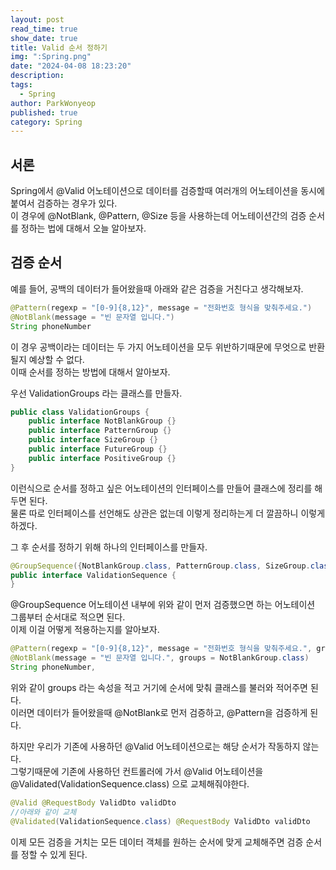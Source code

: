 ```yaml
---
layout: post
read_time: true
show_date: true
title: Valid 순서 정하기
img: ":Spring.png"
date: "2024-04-08 18:23:20"
description: 
tags:
  - Spring
author: ParkWonyeop
published: true
category: Spring
---
```

## 서론

Spring에서 @Valid 어노테이션으로 데이터를 검증할때 여러개의 어노테이션을 동시에 붙여서 검증하는 경우가 있다.  
이 경우에 @NotBlank, @Pattern, @Size 등을 사용하는데 어노테이션간의 검증 순서를 정하는 법에 대해서 오늘 알아보자.  

## 검증 순서

예를 들어, 공백의 데이터가 들어왔을때 아래와 같은 검증을 거친다고 생각해보자.  

```Java
@Pattern(regexp = "[0-9]{8,12}", message = "전화번호 형식을 맞춰주세요.")
@NotBlank(message = "빈 문자열 입니다.")
String phoneNumber
```

이 경우 공백이라는 데이터는 두 가지 어노테이션을 모두 위반하기때문에 무엇으로 반환될지 예상할 수 없다.  
이때 순서를 정하는 방법에 대해서 알아보자.  

우선 ValidationGroups 라는 클래스를 만들자.  

```Java
public class ValidationGroups {
    public interface NotBlankGroup {}
    public interface PatternGroup {}
    public interface SizeGroup {}
    public interface FutureGroup {}
    public interface PositiveGroup {}
}
```

이런식으로 순서를 정하고 싶은 어노테이션의 인터페이스를 만들어 클래스에 정리를 해두면 된다.  
물론 따로 인터페이스를 선언해도 상관은 없는데 이렇게 정리하는게 더 깔끔하니 이렇게 하겠다.  

그 후 순서를 정하기 위해 하나의 인터페이스를 만들자.  

```Java
@GroupSequence({NotBlankGroup.class, PatternGroup.class, SizeGroup.class, FutureGroup.class, PositiveGroup.class})
public interface ValidationSequence {
}
```

@GroupSequence 어노테이션 내부에 위와 같이 먼저 검증했으면 하는 어노테이션 그룹부터 순서대로 적으면 된다.  
이제 이걸 어떻게 적용하는지를 알아보자.  

```Java
@Pattern(regexp = "[0-9]{8,12}", message = "전화번호 형식을 맞춰주세요.", groups = PatternGroup.class)
@NotBlank(message = "빈 문자열 입니다.", groups = NotBlankGroup.class)
String phoneNumber,
```

위와 같이 groups 라는 속성을 적고 거기에 순서에 맞춰 클래스를 불러와 적어주면 된다.  
이러면 데이터가 들어왔을때 @NotBlank로 먼저 검증하고, @Pattern을 검증하게 된다.  

하지만 우리가 기존에 사용하던 @Valid 어노테이션으로는 해당 순서가 작동하지 않는다.  
그렇기때문에 기존에 사용하던 컨트롤러에 가서 @Valid 어노테이션을 @Validated(ValidationSequence.class) 으로 교체해줘야한다.  

```Java
@Valid @RequestBody ValidDto validDto
//아래와 같이 교체
@Validated(ValidationSequence.class) @RequestBody ValidDto validDto
```

이제 모든 검증을 거치는 모든 데이터 객체를 원하는 순서에 맞게 교체해주면 검증 순서를 정할 수 있게 된다.  